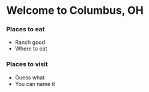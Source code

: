 # Welcome to Columbus, OH

### Places to eat
- Ranch good
- Where to eat

### Places to visit
- Guess what
- You can name it
